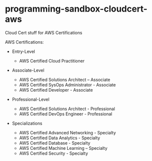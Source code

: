 # programming-sandbox-cloudcert-aws
Cloud Cert stuff for AWS Certifications


AWS Certifications: 
   - Entry-Level
      - AWS Certified Cloud Practitioner
  
   - Associate-Level
      - AWS Certified Solutions Architect – Associate
      - AWS Certified SysOps Administrator - Associate
      - AWS Certified Developer - Associate
  
   - Professional-Level
      - AWS Certified Solutions Architect - Professional
      - AWS Certified DevOps Engineer - Professional

   - Specializations
      - AWS Certified Advanced Networking - Specialty
      - AWS Certified Data Analytics - Specialty
      - AWS Certified Database - Specialty
      - AWS Certified Machine Learning – Specialty
      - AWS Certified Security - Specialty